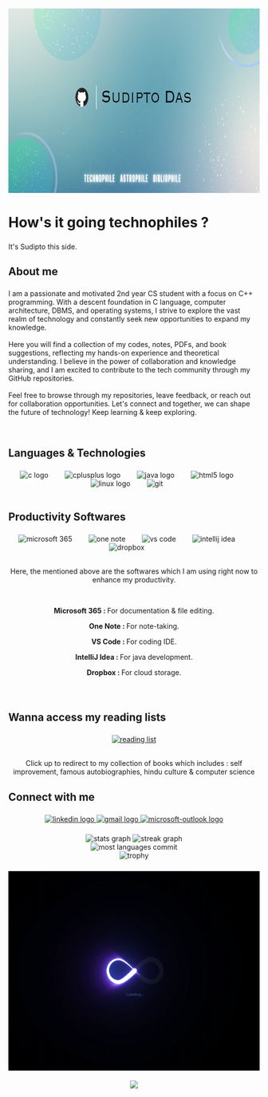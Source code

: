 
###

<div align="center">
  <img height="370" src="https://github.com/isudiptodas/isudiptodas/blob/main/Banner.png"  />
</div>

###

<h1 align="left">How's it going technophiles ?</h1>

###

<p align="left">It's Sudipto this side.</p>


###

<h2 align="left">About me</h2>

###

<p align="left">I am a passionate and motivated 2nd year CS student with a focus on C++ programming. With a descent foundation in C language, computer architecture, DBMS, and operating systems, I strive to explore the vast realm of technology and constantly seek new opportunities to expand my knowledge.<br><br>Here you will find a collection of my codes, notes, PDFs, and book suggestions, reflecting my hands-on experience and theoretical understanding. I believe in the power of collaboration and knowledge sharing, and I am excited to contribute to the tech community through my GitHub repositories.<br><br>Feel free to browse through my repositories, leave feedback, or reach out for collaboration opportunities. Let's connect and together, we can shape the future of technology! Keep learning & keep exploring.</p>

<br>

###

<h2 align="left">Languages & Technologies </h2>

###

<div align="left">
</div>

###

<div align="center">
  <img src="https://cdn.jsdelivr.net/gh/devicons/devicon/icons/c/c-original.svg" height="40" alt="c logo"  />
  <img width="25" />
  <img src="https://sdtimes.com/wp-content/uploads/2018/03/cpppp.png" height="40" alt="cplusplus logo"  />
  <img width="25" />
  <img src="https://cdn.jsdelivr.net/gh/devicons/devicon/icons/java/java-original.svg" height="40" alt="java logo"  />
  <img width="25" />
  <img src="https://cdn.jsdelivr.net/gh/devicons/devicon/icons/html5/html5-original.svg" height="40" alt="html5 logo"  />
  <img width="25" />
  <img src="https://cdn.jsdelivr.net/gh/devicons/devicon/icons/linux/linux-original.svg" height="40" alt="linux logo"  />
  <img width="25" />
  <img src="https://www.vectorlogo.zone/logos/git-scm/git-scm-icon.svg" height="40" alt="git" />
  <img width="25" />
  
</div>
<br>

###

<h2 align="left"> Productivity Softwares </h2>

###

<div align="center">
</div>

###

<div align="center">

<img src="https://th.bing.com/th/id/R.459c35536fa07bdb9574c91444609bbe?rik=yxZDlkNURg%2ftXQ&riu=http%3a%2f%2fapps.ithaca.edu%2fimages%2fmicrosoft-365.png&ehk=jGixW%2fYQsHrdy%2bJPcmWIkF9IDRwUm0guW2FsUy111JM%3d&risl=&pid=ImgRaw&r=0" height="40" alt="microsoft 365"/>
<img width="25"  />

<img src="https://cdn.icon-icons.com/icons2/2397/PNG/512/microsoft_office_onenote_logo_icon_145725.png" height="40" alt="one note"/>
<img width="25"  />

<img src="https://iconape.com/wp-content/png_logo_vector/visual-studio-code.png" height="40" alt="vs code"/>
<img width="25"  />
  
<img src="https://dwglogo.com/wp-content/uploads/2017/11/IntelliJ_IDEA_logo-768x768.png" height="40" alt="intellij idea"/>
<img width="25"  />

<img src="https://cdn2.iconfinder.com/data/icons/social-icons-33/128/Dropbox-512.png" height="40" alt="dropbox"/>
<img width="25"  />

<br>
<br>

<p>Here, the mentioned above are the softwares which I am using right now to enhance my productivity. </p>

<br>

<p><b>Microsoft 365 : </b>For documentation & file editing.</p>
<p><b>One Note : </b>For note-taking.</p>
<p><b>VS Code : </b>For coding IDE.</p>
<p><b>IntelliJ Idea : </b>For java development.</p>
<p><b>Dropbox : </b>For cloud storage.</p>

</div>
    
###

<div align="center">
</div>

###

<div align="center">    


</div>
<br>

###

<h2 align="left">Wanna access my reading lists </h2>

###

<div align="center">

<a href="https://www.dropbox.com/scl/fo/r212kmiow6u6kb2lopfe1/h?rlkey=s79qr0rrtkcycnx98ac1lrifh&dl=0">
 <img src="https://cdn.dribbble.com/users/200045/screenshots/13995181/media/2f2d2082928319cb3bcca17be3b1ecf4.gif" alt="reading list" width="380" height="250">
    </a> 
    <br>
    <br>
    
<p>Click up to redirect to my collection of books which includes : self improvement, famous autobiographies, hindu culture & computer science</p>
  </div>

###

<h2 align="left">Connect with me </h2>

###

<div align="center">
  <a href="https://www.linkedin.com/in/sudipto-das-386a33234/" target="_blank">
    <img src="https://img.shields.io/static/v1?message=LinkedIn&logo=linkedin&label=&color=0077B5&logoColor=white&labelColor=&style=for-the-badge" height="40" alt="linkedin logo"  />
  </a>
  <a href="https://mail.google.com/mail/u/1/#inbox" target="_blank">
    <img src="https://img.shields.io/static/v1?message=Gmail&logo=gmail&label=&color=D14836&logoColor=white&labelColor=&style=for-the-badge" height="40" alt="gmail logo"  />
  </a>
  <a href="https://outlook.live.com/mail/0/" target="_blank">
    <img src="https://img.shields.io/static/v1?message=Outlook&logo=microsoft-outlook&label=&color=0078D4&logoColor=white&labelColor=&style=for-the-badge" height="40" alt="microsoft-outlook logo"  />
  </a>
</div>

###

<div align="center">
  <img src="https://github-readme-stats.vercel.app/api?username=isudiptodas&hide_title=false&hide_rank=false&show_icons=true&include_all_commits=true&count_private=true&disable_animations=false&theme=tokyonight&locale=en&hide_border=false&order=1" height="150" alt="stats graph"  />
  <img src="https://streak-stats.demolab.com?user=isudiptodas&locale=en&mode=weekly&theme=tokyonight&hide_border=false&border_radius=5&order=1" height="150" alt="streak graph"  />
  <br>
   <img src="http://github-profile-summary-cards.vercel.app/api/cards/most-commit-language?username=isudiptodas&theme=tokyonight&hide_border=false&border_radius=5&order=3" height="150" alt="most languages commit" />
  <br>
  <img src="https://github-profile-trophy.vercel.app/?username=isudiptodas&theme=tokyonight&hide_border=false&border_radius=5&order=3" height="150" alt="trophy" />
 
</div>

###

<div align="center">
  <img height="400" src="https://github.com/isudiptodas/isudiptodas/blob/main/Github_Profile_README.gif"  />
</div>

<br>

<div align="center">
  <img src="https://visitor-badge.laobi.icu/badge?page_id=isudiptodas.isudiptodas&"  />
</div>

###

